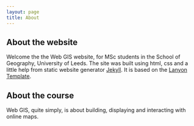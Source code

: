 ```yaml
---
layout: page
title: About
---
```


## About the website

<p class="message">
 Welcome the the Web GIS website, for MSc students in the School of Geography,
 University of Leeds. The site was built using html, css and a little
 help from static website generator
<a href="http://jekyllrb.com">Jekyll</a>.
 It is based on the
 <a href="https://github.com/poole/lanyon">Lanyon Template</a>.
</p>

## About the course

Web GIS, quite simply, is about building, displaying and interacting with
online maps.

